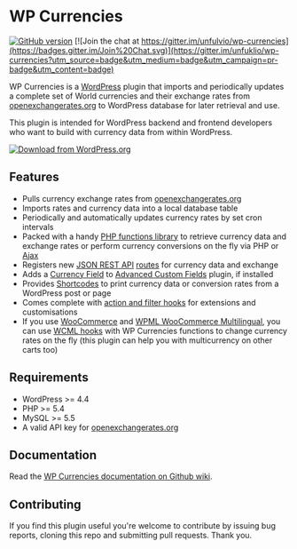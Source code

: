 # WP Currencies

[![GitHub version](https://badge.fury.io/gh/unfulvio%2Fwp-currencies.svg)](http://badge.fury.io/gh/unfulvio%2Fwp-currencies) 
[![Join the chat at https://gitter.im/unfulvio/wp-currencies](https://badges.gitter.im/Join%20Chat.svg)](https://gitter.im/unfuklio/wp-currencies?utm_source=badge&utm_medium=badge&utm_campaign=pr-badge&utm_content=badge) 

WP Currencies is a [WordPress](http://www.wordpress.org) plugin that imports and periodically updates a complete set of World currencies and their exchange rates from [openexchangerates.org](https://openexchangerates.org) to WordPress database for later retrieval and use.

This plugin is intended for WordPress backend and frontend developers who want to build with currency data from within WordPress.

[![Download from WordPress.org](https://github.com/unfulvio/wp-currencies/blob/master/assets/wordpress-download-btn.png)](https://wordpress.org/plugins/wp-currencies/)


## Features

* Pulls currency exchange rates from [openexchangerates.org](https://openexchangerates.org)
* Imports rates and currency data into a local database table
* Periodically and automatically updates currency rates by set cron intervals
* Packed with a handy [PHP functions library](https://github.com/nekojira/wp-currencies/wiki/Functions) to retrieve currency data and exchange rates or perform currency conversions on the fly via PHP or [Ajax](https://github.com/nekojira/wp-currencies/wiki/Ajax)
* Registers new [JSON REST API](https://wordpress.org/plugins/json-rest-api/) [routes](https://github.com/nekojira/wp-currencies/wiki/WP-REST-API) for currency data and exchange
* Adds a [Currency Field](https://github.com/nekojira/wp-currencies/wiki/Advanced-Custom-Field) to [Advanced Custom Fields](https://www.advancedcustomfields.com/) plugin, if installed
* Provides [Shortcodes](https://github.com/nekojira/wp-currencies/wiki/Shortcodes) to print currency data or conversion rates from a WordPress post or page
* Comes complete with [action and filter hooks](https://github.com/nekojira/wp-currencies/wiki/Hooks) for extensions and customisations
* If you use [WooCommerce](https://github.com/woothemes/woocommerce) and [WPML WooCommerce Multilingual](https://wordpress.org/plugins/woocommerce-multilingual/), you can use [WCML hooks](https://wpml.org/documentation/related-projects/woocommerce-multilingual/multi-currency-support-woocommerce/) with WP Currencies functions to change currency rates on the fly (this plugin can help you with multicurrency on other carts too)

## Requirements

* WordPress >= 4.4
* PHP >= 5.4
* MySQL >= 5.5
* A valid API key for [openexchangerates.org](https://openexchangerates.org)

## Documentation

Read the [WP Currencies documentation on Github wiki](https://github.com/nekojira/wp-currencies/wiki).

## Contributing
If you find this plugin useful you're welcome to contribute by issuing bug reports, cloning this repo and submitting pull requests. Thank you.

